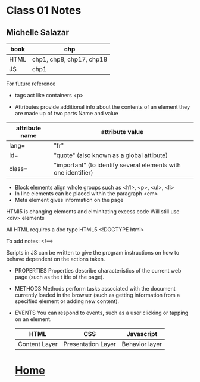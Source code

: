 # Class 01 Notes
## Michelle Salazar

|book| chp|
---|---
|HTML| chp1, chp8, chp17, chp18|
|JS| chp1|

For future reference

* tags act like containers 
 \<p>

 * Attributes provide additional info about the contents of an element
 they are made up of two parts Name and value
 
 |attribute name|attribute value|
 ---|---
 |lang=|"fr"|
 |id=|"quote" \(also known as a global attibute)|
 |class=|"important" \(to identify several elements with one identifier)|
 
 * Block elements align whole groups such as \<h1>, \<p>, \<ul>, \<li>
 * In line elements can be placed within the paragraph \<em>
 * Meta element gives information on the page 



 HTMl5 is changing elements and elminitating excess code
  Will still use \<div> elements

All HTML requires a doc type
HTML5 \<!DOCTYPE html>

To add notes:
\<!-->

Scripts in JS can be written to give the program instructions on how to behave dependent on the actions taken.
* PROPERTIES
  Properties describe characteristics of the current
  web page (such as the t itle of the page).
* METHODS
  Methods perform tasks associated with the
  document currently loaded in the browser (such
  as getting information from a specified element or
  adding new content).
* EVENTS
  You can respond to events, such as a user clicking or
  tapping on an element.

  |HTML|CSS|Javascript|
  ---|---|---
  |Content Layer|Presentation Layer| Behavior layer|

  # [Home](https://misalz.github.io/Reading-Notes)